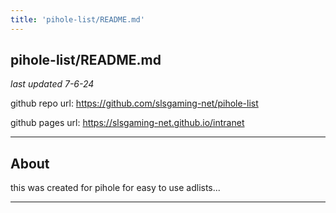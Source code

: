 ```yaml
---
title: 'pihole-list/README.md'
---
```

## pihole-list/README.md
*last updated 7-6-24*

github repo url: https://github.com/slsgaming-net/pihole-list

github pages url: https://slsgaming-net.github.io/intranet

---
 
## About
this was created for pihole for easy to use adlists...
 
---

 
 

